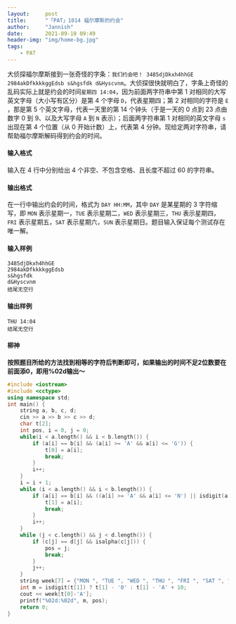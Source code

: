 ```yaml
---
layout:     post
title:      "「PAT」1014 福尔摩斯的约会"
author:     "Jannish"
date:       2021-09-10 09:49
header-img: "img/home-bg.jpg"
tags:
    - PAT
---
```

大侦探福尔摩斯接到一张奇怪的字条：`我们约会吧！ 3485djDkxh4hhGE 2984akDfkkkkggEdsb s&hgsfdk d&Hyscvnm`。大侦探很快就明白了，字条上奇怪的乱码实际上就是约会的时间`星期四 14:04`，因为前面两字符串中第 1 对相同的大写英文字母（大小写有区分）是第 4 个字母 `D`，代表星期四；第 2 对相同的字符是 `E` ，那是第 5 个英文字母，代表一天里的第 14 个钟头（于是一天的 0 点到 23 点由数字 0 到 9、以及大写字母 `A` 到 `N` 表示）；后面两字符串第 1 对相同的英文字母 `s` 出现在第 4 个位置（从 0 开始计数）上，代表第 4 分钟。现给定两对字符串，请帮助福尔摩斯解码得到约会的时间。

#### 输入格式

输入在 4 行中分别给出 4 个非空、不包含空格、且长度不超过 60 的字符串。

#### 输出格式

在一行中输出约会的时间，格式为 `DAY HH:MM`，其中 `DAY` 是某星期的 3 字符缩写，即 `MON` 表示星期一，`TUE` 表示星期二，`WED` 表示星期三，`THU` 表示星期四，`FRI` 表示星期五，`SAT` 表示星期六，`SUN` 表示星期日。题目输入保证每个测试存在唯一解。

#### 输入样例

```in
3485djDkxh4hhGE 
2984akDfkkkkggEdsb 
s&hgsfdk 
d&Hyscvnm
结尾无空行
```

#### 输出样例

```out
THU 14:04
结尾无空行
```

#### 柳神

**按照题目所给的方法找到相等的字符后判断即可，如果输出的时间不足2位数要在前面添0，即用%02d输出～**

```c++
#include <iostream>
#include <cctype>
using namespace std;
int main() {
    string a, b, c, d;
    cin >> a >> b >> c >> d;
    char t[2];
    int pos, i = 0, j = 0;
    while(i < a.length() && i < b.length()) {
        if (a[i] == b[i] && (a[i] >= 'A' && a[i] <= 'G')) {
            t[0] = a[i];
            break;
        }
        i++;
    }
    i = i + 1;
    while (i < a.length() && i < b.length()) {
        if (a[i] == b[i] && ((a[i] >= 'A' && a[i] <= 'N') || isdigit(a[i]))) {
            t[1] = a[i];
            break;
        }
        i++;
    }
    while (j < c.length() && j < d.length()) {
        if (c[j] == d[j] && isalpha(c[j])) {
            pos = j;
            break;
        }
        j++;
    }
    string week[7] = {"MON ", "TUE ", "WED ", "THU ", "FRI ", "SAT ", "SUN "};
    int m = isdigit(t[1]) ? t[1] - '0' : t[1] - 'A' + 10;
    cout << week[t[0]-'A'];
    printf("%02d:%02d", m, pos);
    return 0;
}
```

